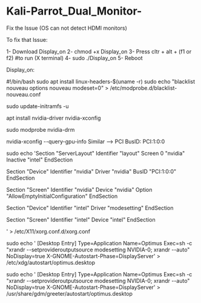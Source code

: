 # Kali-Parrot_Dual_Monitor-
Fix the Issue (OS can not detect HDMI monitors)



To fix that Issue:

1- Download Display_on 
2- chmod +x Display_on
3- Press cltr + alt + (f1 or f2) #to run (X terminal) 
4- sudo ./Display_on
5- Reboot

Display_on:

#!/bin/bash
sudo apt install linux-headers-$(uname -r)
sudo echo "blacklist nouveau
options nouveau modeset=0" > /etc/modprobe.d/blacklist-nouveau.conf

sudo update-initramfs -u

apt install nvidia-driver nvidia-xconfig

sudo modprobe nvidia-drm

nvidia-xconfig --query-gpu-info
 Similar --> PCI BusID: PCI:1:0:0

sudo echo 'Section "ServerLayout"
	Identifier "layout"
	Screen 0 "nvidia"
	Inactive "intel"
EndSection
 
Section "Device"
	Identifier "nvidia"
	Driver "nvidia"
	BusID "PCI:1:0:0"
EndSection
 
Section "Screen"
	Identifier "nvidia"
	Device "nvidia"
	Option "AllowEmptyInitialConfiguration"
EndSection
 
Section "Device"
	Identifier "intel"
	Driver "modesetting"
EndSection
 
Section "Screen"
	Identifier "intel"
	Device "intel"
EndSection

' > /etc/X11/xorg.conf.d/xorg.conf

sudo echo '
[Desktop Entry]
Type=Application
Name=Optimus
Exec=sh -c "xrandr --setprovideroutputsource modesetting NVIDIA-0; xrandr --auto"
NoDisplay=true
X-GNOME-Autostart-Phase=DisplayServer' > /etc/xdg/autostart/optimus.desktop 


sudo echo '
[Desktop Entry] 
Type=Application
Name=Optimus
Exec=sh -c "xrandr --setprovideroutputsource modesetting NVIDIA-0; xrandr --auto"
NoDisplay=true
X-GNOME-Autostart-Phase=DisplayServer' > /usr/share/gdm/greeter/autostart/optimus.desktop

